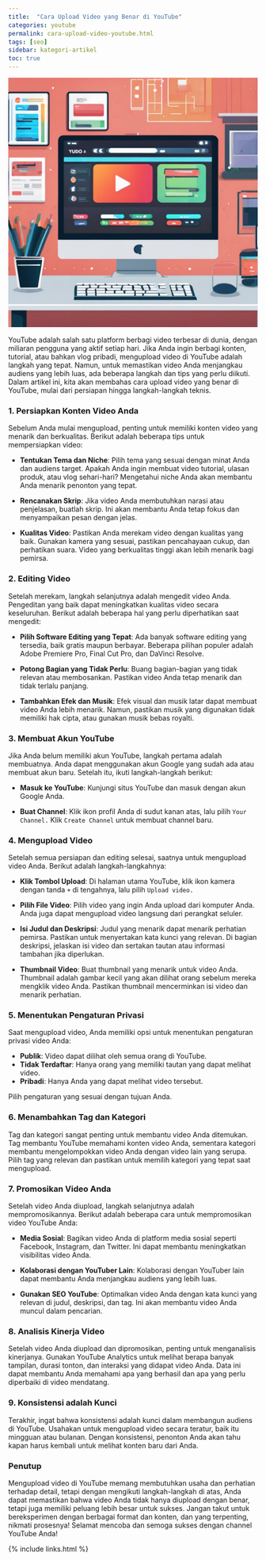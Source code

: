 ```yaml
---
title:  "Cara Upload Video yang Benar di YouTube"
categories: youtube
permalink: cara-upload-video-youtube.html
tags: [seo]
sidebar: kategori-artikel
toc: true
---
```


![cara upload video di youtube](/images/carauploadvideoyoutube.jpg)

YouTube adalah salah satu platform berbagi video terbesar di dunia, dengan miliaran pengguna yang aktif setiap hari. Jika Anda ingin berbagi konten, tutorial, atau bahkan vlog pribadi, mengupload video di YouTube adalah langkah yang tepat. Namun, untuk memastikan video Anda menjangkau audiens yang lebih luas, ada beberapa langkah dan tips yang perlu diikuti. Dalam artikel ini, kita akan membahas cara upload video yang benar di YouTube, mulai dari persiapan hingga langkah-langkah teknis.

### 1. Persiapkan Konten Video Anda

Sebelum Anda mulai mengupload, penting untuk memiliki konten video yang menarik dan berkualitas. Berikut adalah beberapa tips untuk mempersiapkan video:

- **Tentukan Tema dan Niche**: Pilih tema yang sesuai dengan minat Anda dan audiens target. Apakah Anda ingin membuat video tutorial, ulasan produk, atau vlog sehari-hari? Mengetahui niche Anda akan membantu Anda menarik penonton yang tepat.

- **Rencanakan Skrip**: Jika video Anda membutuhkan narasi atau penjelasan, buatlah skrip. Ini akan membantu Anda tetap fokus dan menyampaikan pesan dengan jelas.

- **Kualitas Video**: Pastikan Anda merekam video dengan kualitas yang baik. Gunakan kamera yang sesuai, pastikan pencahayaan cukup, dan perhatikan suara. Video yang berkualitas tinggi akan lebih menarik bagi pemirsa.

### 2. Editing Video

Setelah merekam, langkah selanjutnya adalah mengedit video Anda. Pengeditan yang baik dapat meningkatkan kualitas video secara keseluruhan. Berikut adalah beberapa hal yang perlu diperhatikan saat mengedit:

- **Pilih Software Editing yang Tepat**: Ada banyak software editing yang tersedia, baik gratis maupun berbayar. Beberapa pilihan populer adalah Adobe Premiere Pro, Final Cut Pro, dan DaVinci Resolve.

- **Potong Bagian yang Tidak Perlu**: Buang bagian-bagian yang tidak relevan atau membosankan. Pastikan video Anda tetap menarik dan tidak terlalu panjang.

- **Tambahkan Efek dan Musik**: Efek visual dan musik latar dapat membuat video Anda lebih menarik. Namun, pastikan musik yang digunakan tidak memiliki hak cipta, atau gunakan musik bebas royalti.

### 3. Membuat Akun YouTube

Jika Anda belum memiliki akun YouTube, langkah pertama adalah membuatnya. Anda dapat menggunakan akun Google yang sudah ada atau membuat akun baru. Setelah itu, ikuti langkah-langkah berikut:

- **Masuk ke YouTube**: Kunjungi situs YouTube dan masuk dengan akun Google Anda.

- **Buat Channel**: Klik ikon profil Anda di sudut kanan atas, lalu pilih `Your Channel.` Klik `Create Channel` untuk membuat channel baru.

### 4. Mengupload Video

Setelah semua persiapan dan editing selesai, saatnya untuk mengupload video Anda. Berikut adalah langkah-langkahnya:

- **Klik Tombol Upload**: Di halaman utama YouTube, klik ikon kamera dengan tanda `+` di tengahnya, lalu pilih `Upload video.`

- **Pilih File Video**: Pilih video yang ingin Anda upload dari komputer Anda. Anda juga dapat mengupload video langsung dari perangkat seluler.

- **Isi Judul dan Deskripsi**: Judul yang menarik dapat menarik perhatian pemirsa. Pastikan untuk menyertakan kata kunci yang relevan. Di bagian deskripsi, jelaskan isi video dan sertakan tautan atau informasi tambahan jika diperlukan.

- **Thumbnail Video**: Buat thumbnail yang menarik untuk video Anda. Thumbnail adalah gambar kecil yang akan dilihat orang sebelum mereka mengklik video Anda. Pastikan thumbnail mencerminkan isi video dan menarik perhatian.

### 5. Menentukan Pengaturan Privasi

Saat mengupload video, Anda memiliki opsi untuk menentukan pengaturan privasi video Anda:

- **Publik**: Video dapat dilihat oleh semua orang di YouTube.
- **Tidak Terdaftar**: Hanya orang yang memiliki tautan yang dapat melihat video.
- **Pribadi**: Hanya Anda yang dapat melihat video tersebut.

Pilih pengaturan yang sesuai dengan tujuan Anda.

### 6. Menambahkan Tag dan Kategori

Tag dan kategori sangat penting untuk membantu video Anda ditemukan. Tag membantu YouTube memahami konten video Anda, sementara kategori membantu mengelompokkan video Anda dengan video lain yang serupa. Pilih tag yang relevan dan pastikan untuk memilih kategori yang tepat saat mengupload.

### 7. Promosikan Video Anda

Setelah video Anda diupload, langkah selanjutnya adalah mempromosikannya. Berikut adalah beberapa cara untuk mempromosikan video YouTube Anda:

- **Media Sosial**: Bagikan video Anda di platform media sosial seperti Facebook, Instagram, dan Twitter. Ini dapat membantu meningkatkan visibilitas video Anda.

- **Kolaborasi dengan YouTuber Lain**: Kolaborasi dengan YouTuber lain dapat membantu Anda menjangkau audiens yang lebih luas.

- **Gunakan SEO YouTube**: Optimalkan video Anda dengan kata kunci yang relevan di judul, deskripsi, dan tag. Ini akan membantu video Anda muncul dalam pencarian.

### 8. Analisis Kinerja Video

Setelah video Anda diupload dan dipromosikan, penting untuk menganalisis kinerjanya. Gunakan YouTube Analytics untuk melihat berapa banyak tampilan, durasi tonton, dan interaksi yang didapat video Anda. Data ini dapat membantu Anda memahami apa yang berhasil dan apa yang perlu diperbaiki di video mendatang.

### 9. Konsistensi adalah Kunci

Terakhir, ingat bahwa konsistensi adalah kunci dalam membangun audiens di YouTube. Usahakan untuk mengupload video secara teratur, baik itu mingguan atau bulanan. Dengan konsistensi, penonton Anda akan tahu kapan harus kembali untuk melihat konten baru dari Anda.

### Penutup

Mengupload video di YouTube memang membutuhkan usaha dan perhatian terhadap detail, tetapi dengan mengikuti langkah-langkah di atas, Anda dapat memastikan bahwa video Anda tidak hanya diupload dengan benar, tetapi juga memiliki peluang lebih besar untuk sukses. Jangan takut untuk bereksperimen dengan berbagai format dan konten, dan yang terpenting, nikmati prosesnya! Selamat mencoba dan semoga sukses dengan channel YouTube Anda!

{% include links.html %}
